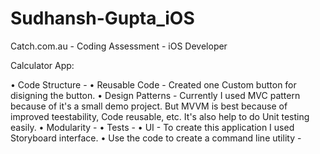 # Sudhansh-Gupta_iOS
Catch.com.au - Coding Assessment - iOS Developer


Calculator App:

• Code Structure - 
• Reusable Code - Created one Custom button for disigning the button.
• Design Patterns - Currently I used MVC pattern because of it's a small demo project. But MVVM is best because of improved teestability, Code reusable, etc. It's also help to do Unit testing easily.
• Modularity - 
• Tests - 
• UI - To create this application I used Storyboard interface.
• Use the code to create a command line utility - 
